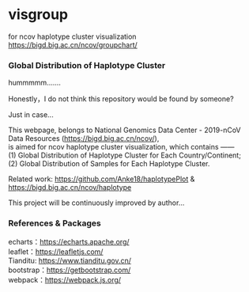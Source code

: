 <!--
 * @Descripttion: 
 * @version: 
 * @Author: Anke Wang
 * @Date: 2020-05-12 16:26:13
 * @LastEditors: Anke Wang
 * @LastEditTime: 2020-06-09 17:04:13
--> 
# visgroup
for ncov haplotype cluster visualization  
https://bigd.big.ac.cn/ncov/groupchart/ 

### Global Distribution of Haplotype Cluster

hummmmm.......

Honestly，I do not think this repository would be found by someone?

Just in case...

This webpage, belongs to National Genomics Data Center - 2019-nCoV Data Resources (https://bigd.big.ac.cn/ncov/),  
is aimed for ncov haplotype cluster visualization, which contains ——  
(1) Global Distribution of Haplotype Cluster for Each Country/Continent;  
(2) Global Distribution of Samples for Each Haplotype Cluster.  

Related work: https://github.com/Anke18/haplotypePlot & https://bigd.big.ac.cn/ncov/haplotype

This project will be continuously improved by author...

### References & Packages

echarts：https://echarts.apache.org/  
leaflet：https://leafletjs.com/  
Tianditu: https://www.tianditu.gov.cn/  
bootstrap：https://getbootstrap.com/  
webpack：https://webpack.js.org/  





